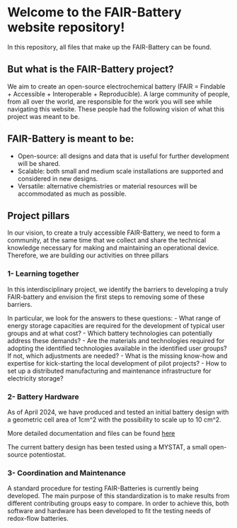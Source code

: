 
# Welcome to the FAIR-Battery website repository!

In this repository, all files that make up the FAIR-Battery can be found.

## But what is the FAIR-Battery project?

We aim to create an open-source electrochemical battery (FAIR = Findable + Accessible + Interoperable + Reproducible). A large community of people, from all over the world, are responsible for the work you will see while navigating this website. These people had the following vision of what this project was meant to be.

## FAIR-Battery is meant to be:

-   Open-source: all designs and data that is useful for further development will be shared.
-   Scalable: both small and medium scale installations are supported and considered in new designs.
-   Versatile: alternative chemistries or material resources will be accommodated as much as possible.

## Project pillars

In our vision, to create a truly accessible FAIR-Battery, we need to form a community, at the same time that we collect and share the technical knowledge necessary for making and maintaining an operational device. Therefore, we are building our activities on three pillars

### 1- Learning together

In this interdisciplinary project, we identify the barriers to developing a truly FAIR-battery and envision the first steps to removing some of these barriers.

In particular, we look for the answers to these questions: - What range of energy storage capacities are required for the development of typical user groups and at what cost? - Which battery technologies can potentially address these demands? - Are the materials and technologies required for adopting the identified technologies available in the identified user groups? If not, which adjustments are needed? - What is the missing know-how and expertise for kick-starting the local development of pilot projects? - How to set up a distributed manufacturing and maintenance infrastructure for electricity storage?

### 2- Battery Hardware

As of April 2024, we have produced and tested an initial battery design with a geometric cell area of 1cm\^2 with the possibility to scale up to 10 cm\^2.

More detailed documentation and files can be found [here](https://codeberg.org/FBRC/RFB-dev-kit)

The current battery design has been tested using a MYSTAT, a small open-source potentiostat.

### 3- Coordination and Maintenance

A standard procedure for testing FAIR-Batteries is currently being developed. The main purpose of this standardization is to make results from different contributing groups easy to compare. In order to achieve this, both software and hardware has been developed to fit the testing needs of redox-flow batteries.
